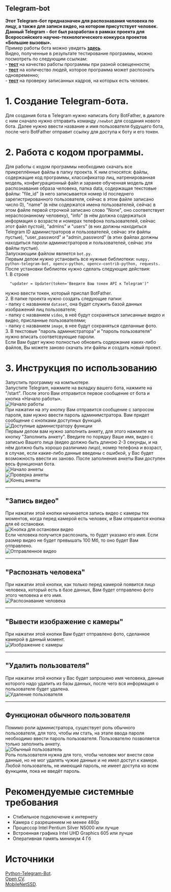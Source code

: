 ##  Telegram-bot
**Этот Telegram-бот предназначен для распознавания человека по лицу, а также для записи видео, на котором присутствует человек. 	 Данный Telegram - бот был разработан в рамках проекта для Всероссийского научно-технологического конкурса проектов «Большие вызовы».** <br> Пример работы бота можно увидеть [**здесь**](https://yadi.sk/i/UdkvTMX3nEJQoA). <br>  Видео, полученные в результате тестирование программы, можно посмотреть по следующим ссылкам: <br> - [**тест**](https://yadi.sk/d/fbQCfvHBf_AYhw) на качество работы программы при разной освещенности; <br> - [**тест**](https://yadi.sk/d/tgP1X-lUiNcGWw) на количество людей, которое программа может распознать одновременно; <br> - [**тест**](https://yadi.sk/d/rNO2JvviPaHamg) на проверку записанных кадров, на которых есть человек.
# 1. Создание Telegram-бота.
Для создания бота в Telegram нужно написать боту BotFather, в диалоге с ним сначало нужно отправить команду ``/newbot`` для создания нового бота. Далее нужно ввести название и имя пользователя будущего бота, после чего BotFather отправит ссылку для доступа к боту и его токен.
# 2. Работа с кодом программы.
   Для работы с кодом программы необходимо скачать все прикреплённые файлы в папку проекта. К ним относятся: файлы, содержащие код программы, классификатор лиц, натренированная модель, конфигурационный файл и заранее обученная модель для распознавания образа человека, папка data, содержащая текстовые файлы: "file_id" (в него записывается номер id последнего зарегистрированного пользователя, сейчас в этом файле записано число 0), "name" (в нём содержатся имена пользователей, сейчас в этом файле первой строчкой записано слово "None", оно соответствует нераспознанному человеку), "info" (в нём должна содержаться информация о возрасте и номерах телефона пользователей, сейчас этот файл пустой), "admins" и "users" (в них должны находиться Telegram ID администраторов и пользователей, сейчас эти файлы пустые), "user_password" и "admin_password" (в этих файлах должны находиться пароли администраторов и пользователей, сейчас эти файлы пустые). 
   <br>	Запускающим файлом является ``bot.py``.<br>	
   Первым делом нужно установить все нужные библиотеки: ``numpy, python-telegram-bot, opencv-python, opencv-contrib-python, requests.``       
	После установки библиотек нужно сделать следующие действия:   
	1. В строке 

	
      "updater = Updater(token='Введите Ваш токен API к Telegram')"  
    
   нужно ввести токен, который прислал BotFather.  
    	2. В папке проекта нужно создать следующие папки: <br>
     - папку с названием ``dataset``, она будет служить базой данных изображений лиц пользователя; <br>
     -  папку с названием ``video``, в неё будут сохраняться записанные видео и видео, присланные пользователями; <br>
     -   папку с названием ``image``, в нее будут сохраняться сделанные фото. <br>
    	3. В текстовые "пароль администратора" и "пароль пользователя" нужно вписать соответсвующие пароли.  
    Если Вам будет нужно полностью обновить содержание каких-либо файлов, Вы можете заново скачать эти файлы и создать новый проект.
  # 3. Инструкция по использованию
  Запустить программу на компьютере.  
    Запустите Telegram, нажмите на вкладку вашего бота, нажмите на "/start". После этого Вам отправится первое сообщение от бота и кнопка «Начало работы».	<br>![Начало работы](https://github.com/k-niiik/telegram-bot/blob/main/PicsArt_01-30-05.59.30.jpg) <br>	При нажатии на эту кнопку  Вам отправится сообщение с запросом пароля, вам нужно ввести пароль админимстратора.  Вам придет сообщение с кнопками доступных функций. <br> ![Доступные администратору функции](https://github.com/k-niiik/telegram-bot/blob/main/PicsArt_01-30-06.01.28.jpg) <br>	
    Первым делом вам нужно заполнить анкету, для этого нажмите на кнопку "Заполнить анкету". Введите по порядку Ваше имя, видео с записью Вашего лица (видео должно быть длиною 2-3 секунды, и на нём должно быть хорошо различимо лицо), номер телефона и возраст, в случае, если какие-либо данные введены с ошибкой, у Вас будет возможность ввести их заново. После заполнения анкеты Вам доступен весь функционал бота.	<br>![Начало анкеты](https://github.com/k-niiik/telegram-bot/blob/main/PicsArt_01-30-06.02.25.jpg) <br>![Проверка анкеты](https://github.com/k-niiik/telegram-bot/blob/main/PicsArt_01-30-06.03.16.jpg) <br>![Конец анкеты](https://github.com/k-niiik/telegram-bot/blob/main/PicsArt_01-30-06.04.14.jpg)
    
 ---------------
 "Запись видео"
 ---------------  
 
   При нажатии этой кнопки начинается запись видео с камеры тех моментов, когда перед камерой есть человек, и Вам отправится кнопка для её остановки.<br>	![Кнопка для остановки видео](https://github.com/k-niiik/telegram-bot/blob/main/PicsArt_01-30-06.06.09.jpg)<br>	Если человека получится распознать, то будет указано его имя. Если размер видео не будет превышать 100 Мб, то оно будет Вам отправлено.	<br>	![Отправленное видео](https://github.com/k-niiik/telegram-bot/blob/main/PicsArt_01-30-06.07.07.jpg)
   
 ----------------------
 "Распознать человека"
 ----------------------
 
   При нажатии этой кнопки, как только перед камерой появится лицо человека, который есть в базе данных, Вам будет отправлено фото этого человека и его имя.	<br>  ![Распознавание человека](https://github.com/k-niiik/telegram-bot/blob/main/PicsArt_01-30-06.08.26.jpg)
   
 ----------------------
 "Вывести изображение с камеры"   
 ----------------------
   
   При нажатии этой кнопки Вам будет отправлено фото, сделанное камерой в данный момент. <br> ![Изображение с камеры](https://github.com/k-niiik/telegram-bot/blob/main/PicsArt_01-30-06.09.16.jpg)
   
----------------------
"Удалить пользователя"
----------------------
     
  При нажатии этой кнопки у Вас будет запрошено имя человека, данные которого надо удалить из базы данных, после чего вся информация о пользователе будет удалена. <br> ![Удаление пользователя](https://github.com/k-niiik/telegram-bot/blob/main/PicsArt_01-30-06.05.15.jpg)
     
--------------------------------
Функционал обычного пользователя
--------------------------------
     
   Помимо роли администратора, существует роль обычного пользователя, для того, чтобы им стать, на этапе ввода пароля необходимо ввести пароль пользователя. Пользователю позволяется только заполнить анкету. <br> ![Обычный пользователь](https://github.com/k-niiik/telegram-bot/blob/main/PicsArt_01-30-06.00.26.jpg) <br> Роль пользователя нужна для того, чтобы человек мог внести свои данные, но не мог удалять чужие данные и не имел доступ к камере.  
     Любой пользователь, не имеющий пароль, не имеет доступа ко всем функциям, пока не введёт пароль.
     
# Рекомендуемые системные требования
- Стибильное подключение к интернету
- Камера с разрешением не менее 480p
- Процессор Intel Pentium Silver N5000 или лучше
- Встроенная графика Intel UHD Graphics 605 или лучше
- Оперативная память минимум 4 Гб
     
#  Источники
[Python-Telegram-Bot](https://github.com/python-telegram-bot/python-telegram-bot).  
[Open CV](https://github.com/opencv/opencv).  
[MobileNetSSD](https://github.com/chuanqi305/MobileNet-SSD).

